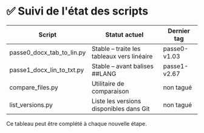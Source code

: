 # ✅ Suivi de l'état des scripts

| Script                          | Statut actuel                            | Dernier tag     |
|---------------------------------|-------------------------------------------|-----------------|
| passe0_docx_tab_to_lin.py       | Stable – traite les tableaux vers linéaire| passe0-v1.03    |
| passe1_docx_lin_to_txt.py       | Stable – avant balises ##LANG             | passe1-v2.67    |
| compare_files.py                | Utilitaire de comparaison                 | non tagué       |
| list_versions.py                | Liste les versions disponibles dans Git   | non tagué       |

Ce tableau peut être complété à chaque nouvelle étape.
